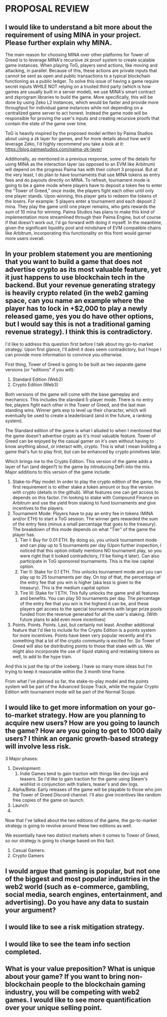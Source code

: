 # PROPOSAL REVIEW

## I would like to understand a bit more about the requirement of using MINA in your project. Please further explain why MINA.

The main reason for choosing MINA over other platforms for Tower of Greed is to leverage MINA's recursive zk proof system to create scalable game instances. When playing ToG, players send actions, like moving and attacking, in parallel. Because of this, these actions are private inputs that cannot be sent as open and public transactions to a typical blockchain functioning as a public ledger. To solve this issue of having a game require secret inputs WHILE NOT relying on a trusted third party (which is how games are usually built in a server model), we use MINA's smart contract and zkprogram libraries to build the game. More specifically, this will be done by using Zeko L2 instances, which would be faster and provide more throughput for individual game instances while not depending on a centralized game server to act honest. Instead the game node will be responsible for proving the user's inputs and creating recursive proofs that contain the state of the game over time. 

ToG is heavily inspired by the proposed model written by Paima Studios about using a zk layer for games, and for more details about how we'd leverage Zeko, I'd highly recommend you take a look at it: https://blog.paimastudios.com/paima-zk-layer/

Additionally, as mentioned in a previous response, some of the details for using MINA as the interaction layer (as opposed to an EVM like Arbitrum) will depend on the progress Paima has with their cohort 3 proposal. But at the very least, I do plan to have tournaments that use MINA tokens as entry fees and do payouts directly on MINA. To refresh, tournament mode is going to be a game mode where players have to deposit a token fee to enter the "Tower of Greed," once inside, the players fight each other until only one player stands. Upon winning, this player gets to redeem the tokens of the losers. For example: 5 players enter a tournament and each deposit 2 mina. They play the game until one player remains, who gets rewards the sum of 10 mina for winning. Paima Studios has plans to make this kind of implementation more streamlined through their Paima Engine, but of course if that doesn't work out, I'd go forward with doing it myself. In the meantime, given the significant liquidity pool and mindshare of EVM compatible chains like Arbitrum, incorporating this functionality on this front would garner more users overall. 


## In your problem statement you are mentioning that you want to build a game that does not advertise crypto as its most valuable feature, yet it just happens to use blockchain tech in the backend. But your revenue generating strategy is heavily crypto related (in the web2 gaming space, can you name an example where the player has to lock in +$2,000 to play a newly released game, yes you do have other options, but I would say this is not a traditional gaming revenue strategy). I think this is contradictory.

I'd like to address this question first before I talk about my go-to-market strategy. Upon first glance, I'll admit it does seem contradictory, but I hope I can provide more information to convince you otherwise. 

First thing, Tower of Greed is going to be built as two separate game versions (or "editions" if you will): 
1. Standard Edition (Web2)
2. Crypto Edition (Web3)

Both versions of the game will come with the base gameplay and mechanics. This includes the standard 5-player mode. There is no entry fee, players fight each other in the Tower of Greed, and the last man standing wins. Winner gets exp to level up their character, which will eventually be used to create a leaderboard (and in the future, a ranking system).

The Standard edition of the game is what I alluded to when I mentioned that the game doesn't advertise crypto as it's most valuable feature. Tower of Greed can be enjoyed by the casual gamer on it's own without having to know anything about, or interact with, crypto. This is what I mean building a game that's fun to play first, but can be enhanced by crypto primitives later.

Which brings me to the Crypto Edition. This version of the game adds a layer of fun (and degen?) to the game by introducing DeFi into the mix. Major additions to this version of the game include:
1. Stake-to-Play model: In order to play the crypto edition of the game, the first requirement is to either stake a token amount or buy the version with crypto (details in the github). What features one can get access to depends on this factor. I'm looking to stake with Compound Finance on Arbitrum and use the yield from staking to fund tournaments and give incentives to the players.
2. Tournament Mode: Players have to pay an entry fee in tokens (MINA and/or ETH) to start a ToG session. The winner gets rewarded the sum of the entry fees (minus a small percentage that goes to the treasury). The breakdown of this mode depends on what "Tier" of the game the player has.
   1. Tier I: Buy for 0.01 ETH. By doing so, you unlock tournament mode and can play up to 5 tournaments per day (Upon further inspection, I noticed that this option initially mentions NO tournament play, so you were right that it looked contradictory, I'll be fixing it later). Can also participate in ToG sponsored tournaments. This is the low capital option.
   2. Tier II: Stake for 0.1 ETH. This unlocks tournament mode and you can play up to 25 tournaments per day. On top of that, the percentage of the entry fee that you win is higher (aka less is given to the treasury). This is the medium capital option
   3.  Tire III: Stake for 1 ETH. This fully unlocks the game and all features and benefits. You can play 50 tournaments per day. The percentage of the entry fee that you win is the highest it can be, and these players get access to the special tournaments with larger prize pools funded from the revenue generated for all the user's staking. (With future plans to add even more incentives)
3.  Points. Points. Points. Last, but certainly not least. Another additional feature that I'd like to include for the Crypto Edition is a points system for more incentives. Points have been very popular recently and it's something that a lot of the crypto community is excited for. So Tower of Greed will also be distributing points to those that stake with us. We might also incorporate the use of liquid staking and restaking tokens as well, to add to the hype train. 

And this is just the tip of the iceberg. I have so many more ideas but I'm trying to keep it reasonable within the 3 month time frame.

From what I've planned so far, the stake-to-play model and the points system will be part of the Advanced Scope Track, while the regular Crypto Edition with tournament mode will be part of the Normal Scope. 

## I would like to get more information on your go-to-market strategy. How are you planning to acquire new users? How are you going to launch the game? How are you going to get to 1000 daily users? I think an organic growth-based strategy will involve less risk.

3 Major phases:

1. Development:
   1. Indie Games tend to gain traction with things like dev-logs and teasers. So I'd like to gain traction for the game using Steam's wishlist in conjunction with trailers, teaser's and dev logs. 
2. Alpha/Beta: Early releases of the game will be playable to those who join the Tower of Greed Discord channel. I'll also give incentives like random free copies of the game on launch. 
3. Launch: 
4. 

Now that I've talked about the two editions of the game, the go-to-market strategy is going to revolve around these two editions as well.

We essentially have two distinct markets when it comes to Tower of Greed, so our strategy is going to change based on this fact. 

1. Casual Gamers: 
2. Crypto Gamers


## I would argue that gaming is popular, but not one of the biggest and most popular industries in the web2 world (such as e-commerce, gambling, social media, search engines, entertainment, and advertising). Do you have any data to sustain your argument?


## I would like to see a risk mitigation strategy.


## I would like to see the team info section completed.


## What is your value preposition? What is unique about your game? If you want to bring non-blockchain people to the blockchain gaming industry, you will be competing with web2 games. I would like to see more quantification over your unique selling point.
